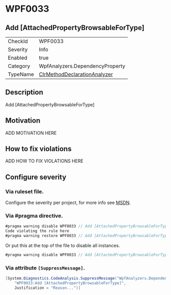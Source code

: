 # WPF0033
## Add [AttachedPropertyBrowsableForType]

<!-- start generated table -->
<table>
<tr>
  <td>CheckId</td>
  <td>WPF0033</td>
</tr>
<tr>
  <td>Severity</td>
  <td>Info</td>
</tr>
<tr>
  <td>Enabled</td>
  <td>true</td>
</tr>
<tr>
  <td>Category</td>
  <td>WpfAnalyzers.DependencyProperty</td>
</tr>
<tr>
  <td>TypeName</td>
  <td><a href="https://github.com/DotNetAnalyzers/WpfAnalyzers/blob/master/WpfAnalyzers.Analyzers/ClrMethodDeclarationAnalyzer.cs">ClrMethodDeclarationAnalyzer</a></td>
</tr>
</table>
<!-- end generated table -->

## Description

Add [AttachedPropertyBrowsableForType]

## Motivation

ADD MOTIVATION HERE

## How to fix violations

ADD HOW TO FIX VIOLATIONS HERE

<!-- start generated config severity -->
## Configure severity

### Via ruleset file.

Configure the severity per project, for more info see [MSDN](https://msdn.microsoft.com/en-us/library/dd264949.aspx).

### Via #pragma directive.
```C#
#pragma warning disable WPF0033 // Add [AttachedPropertyBrowsableForType]
Code violating the rule here
#pragma warning restore WPF0033 // Add [AttachedPropertyBrowsableForType]
```

Or put this at the top of the file to disable all instances.
```C#
#pragma warning disable WPF0033 // Add [AttachedPropertyBrowsableForType]
```

### Via attribute `[SuppressMessage]`.

```C#
[System.Diagnostics.CodeAnalysis.SuppressMessage("WpfAnalyzers.DependencyProperty", 
    "WPF0033:Add [AttachedPropertyBrowsableForType]", 
    Justification = "Reason...")]
```
<!-- end generated config severity -->
